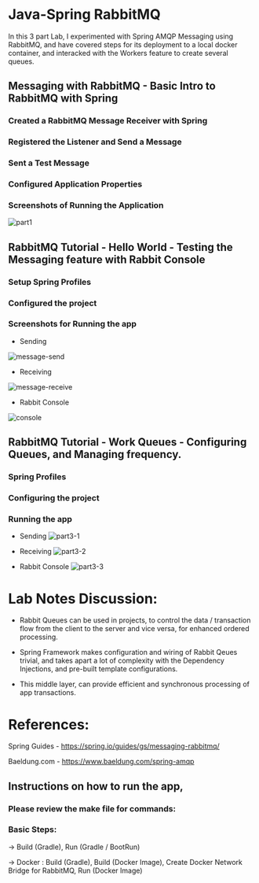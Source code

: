 # Java-Spring RabbitMQ

In this 3 part Lab, I experimented with Spring AMQP Messaging using RabbitMQ, and have covered steps for its deployment to a local docker container, and interacked with the Workers feature to create several queues.

## Messaging with RabbitMQ -  Basic Intro to RabbitMQ with Spring

### Created a RabbitMQ Message Receiver with Spring

### Registered the Listener and Send a Message

### Sent a Test Message

### Configured Application Properties

### Screenshots of Running the Application

![part1](./images/mq-send-rec.png)



## RabbitMQ Tutorial - Hello World - Testing the Messaging feature with Rabbit Console

### Setup Spring Profiles

### Configured the project

### Screenshots for Running the app

- Sending

![message-send](./images/part2-console-send.png)

- Receiving

![message-receive](./images/part2-console-receive.png)

- Rabbit Console

![console](./images/part2-rabbit-console.png)



## RabbitMQ Tutorial - Work Queues - Configuring Queues, and Managing frequency.

### Spring Profiles

### Configuring the project

### Running the app

- Sending
![part3-1](./images/workers-console-send.png)

- Receiving
![part3-2](./images/workers-console-receive.png)

- Rabbit Console
![part3-3](./images/workers-rabbit-console.png)


# Lab Notes Discussion:

- Rabbit Queues can be used in projects, to control the data / transaction flow from the client to the server and vice versa, for enhanced ordered processing.

- Spring Framework makes configuration and wiring of Rabbit Qeues trivial, and takes apart a lot of complexity with the Dependency Injections, and pre-built template configurations. 

- This middle layer, can provide efficient and synchronous processing of app transactions. 


# References: 

Spring Guides - https://spring.io/guides/gs/messaging-rabbitmq/

Baeldung.com - https://www.baeldung.com/spring-amqp

## Instructions on how to run the app, 

### Please review the make file for commands:

### Basic Steps: 

-> Build (Gradle), Run (Gradle / BootRun) 

-> Docker : Build (Gradle), Build (Docker Image), Create Docker Network Bridge for RabbitMQ, Run (Docker Image)

